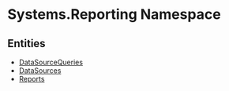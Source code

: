 ﻿---
uid: Systems.Reporting
---
# Systems.Reporting Namespace

## Entities
- [DataSourceQueries](Systems.Reporting.DataSourceQueries.md)  
- [DataSources](Systems.Reporting.DataSources.md)  
- [Reports](Systems.Reporting.Reports.md)  

